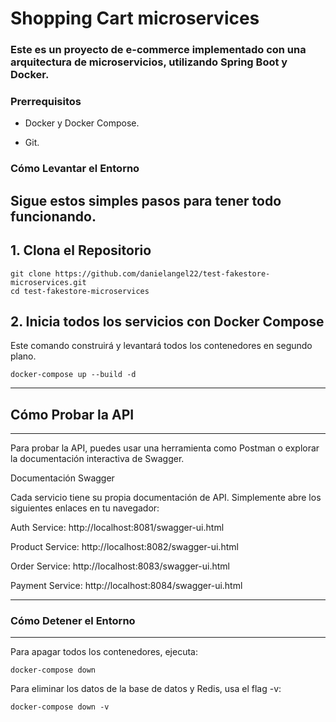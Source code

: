 
# Shopping Cart microservices

### Este es un proyecto de e-commerce implementado con una arquitectura de microservicios, utilizando Spring Boot y Docker.

### Prerrequisitos

* Docker y Docker Compose.

* Git.

### Cómo Levantar el Entorno

## Sigue estos simples pasos para tener todo funcionando.

## 1. Clona el Repositorio
```
git clone https://github.com/danielangel22/test-fakestore-microservices.git
cd test-fakestore-microservices
```

## 2. Inicia todos los servicios con Docker Compose
Este comando construirá y levantará todos los contenedores en segundo plano.
```
docker-compose up --build -d
```

***
## Cómo Probar la API
***
Para probar la API, puedes usar una herramienta como Postman o explorar la documentación interactiva de Swagger.

Documentación Swagger

Cada servicio tiene su propia documentación de API. Simplemente abre los siguientes enlaces en tu navegador:

Auth Service: http://localhost:8081/swagger-ui.html

Product Service: http://localhost:8082/swagger-ui.html

Order Service: http://localhost:8083/swagger-ui.html

Payment Service: http://localhost:8084/swagger-ui.html

***
### Cómo Detener el Entorno
***
Para apagar todos los contenedores, ejecuta:

```
docker-compose down
```
Para eliminar los datos de la base de datos y Redis, usa el flag -v:
```
docker-compose down -v
```